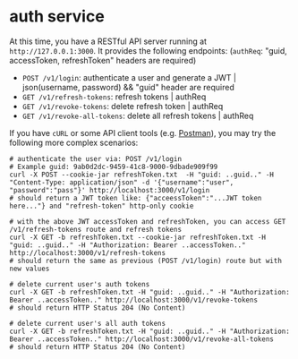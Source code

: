 # auth service

At this time, you have a RESTful API server running at `http://127.0.0.1:3000`. It provides the following endpoints:
(`authReq`: "guid, accessToken, refreshToken" headers are required)

* `POST /v1/login`: authenticate a user and generate a JWT | json(username, password) && "guid" header are required
*	`GET /v1/refresh-tokens`: refresh tokens | authReq
*	`GET /v1/revoke-tokens`: delete refresh token | authReq
*	`GET /v1/revoke-all-tokens`: delete all refresh tokens | authReq

If you have `cURL` or some API client tools (e.g. [Postman](https://www.getpostman.com/)), you may try the following 
more complex scenarios:

```shell
# authenticate the user via: POST /v1/login
# Example guid: 9ab0d2dc-9459-41c8-9000-9dbade909f99
curl -X POST --cookie-jar refreshToken.txt  -H "guid: ..guid.." -H "Content-Type: application/json" -d '{"username":"user", "password":"pass"}' http://localhost:3000/v1/login
# should return a JWT token like: {"acceessToken":"...JWT token here..."} and "refresh-token" http-only cookie

# with the above JWT accessToken and refreshToken, you can access GET /v1/refresh-tokens route and refresh tokens
curl -X GET -b refreshToken.txt --cookie-jar refreshToken.txt -H "guid: ..guid.." -H "Authorization: Bearer ..accessToken.." http://localhost:3000/v1/refresh-tokens
# should return the same as previous (POST /v1/login) route but with new values

# delete current user's auth tokens
curl -X GET -b refreshToken.txt -H "guid: ..guid.." -H "Authorization: Bearer ..accessToken.." http://localhost:3000/v1/revoke-tokens
# should return HTTP Status 204 (No Content)

# delete current user's all auth tokens
curl -X GET -b refreshToken.txt -H "guid: ..guid.." -H "Authorization: Bearer ..accessToken.." http://localhost:3000/v1/revoke-all-tokens
# should return HTTP Status 204 (No Content)
```